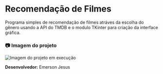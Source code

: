 # Recomendação de Filmes

Programa simples de recomendação de filmes atráves da escolha do gênero 
usando a API do TMDB e o modulo TKinter para criação da interface gráfica.


### :camera: Imagem do projeto
![Imagem do projeto em execução](https://i.imgur.com/OzYNYUF.png)


**Desenvolvedor:** Emerson Jesus
